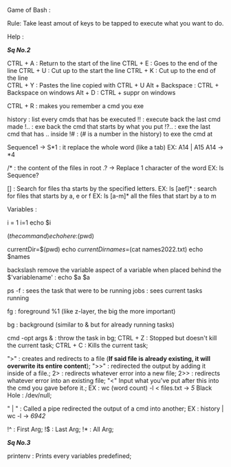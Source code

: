 Game of Bash :

Rule:
Take least amout of keys to be tapped to execute what you want to do.

Help :


_**Sq No.2**_

CTRL + A : Return to the start of the line
CTRL + E : Goes to the end of the line
CTRL + U : Cut up to the start the line 
CTRL + K : Cut up to the end of the line  
CTRL + Y : Pastes the line copied with CTRL + U
Alt + Backspace : CTRL + Backspace on windows
Alt + D : CTRL + suppr on windows

CTRL + R : makes you remember a cmd you exe

history : list every cmds that has be executed
!! : execute back the last cmd made
!.. : exe back the cmd that starts by what you put
!?.. : exe the last cmd that has .. inside
!# : (# is a number in the history) to exe the cmd at

Sequence1 ->  S*1 :
it replace the whole word (like a tab)
EX:
A14  |  A15
A14 -> *4

/* : the content of the files in root
.? -> Replace 1 character of the word
EX: ls Sequence?

[] : Search for files tha starts by the specified letters.
EX: ls [aef]* : search for files that starts by a, e or f
EX: ls [a-m]* all the files that start by a to m 

Variables :

i = 1
i=1
echo $i

$(the command)
echo here:$(pwd)

currentDir=$(pwd)
echo $currentDir
names=$(cat names2022.txt)
echo $names

backslash remove the variable aspect of a variable when placed behind the $'variablename' :
echo \$a
$a

ps -f : sees the task that were to be running
jobs : sees current tasks running

fg : foreground %1 
(like z-layer, the big the more important)

bg : background 
(similar to & but for already running tasks)

cmd -opt args & : throw the task in bg;
CTRL + Z : Stopped but doesn't kill the current task;
CTRL + C : Kills the current task;

">" : creates and redirects to a file (**If said file is already existing, it will overwrite its entire content**);
">>" : redirected the output by adding it inside of a file.;
2> : redirects whatever error into a new file;
2>> : redirects whatever error into an existing file;
"<" Input what you've put after this into the cmd you gave before it.;
EX : wc (word count) -l < files.txt -> *5*
Black Hole : /dev/null;

" | " : Called a pipe redirected the output of a cmd into another;
EX : history | wc -l ->
*6942*

!^ : First Arg;
!$ : Last Arg;
!* : All Arg;

_**Sq No.3**_

printenv : Prints every variables predefined;
